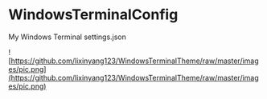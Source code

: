 # WindowsTerminalConfig

My Windows Terminal settings.json

![https://github.com/lixinyang123/WindowsTerminalTheme/raw/master/images/pic.png](https://github.com/lixinyang123/WindowsTerminalTheme/raw/master/images/pic.png)
